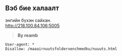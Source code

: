 ## Вэб бие халаалт

энгийн бүхэн сайхан.  
http://218.100.84.106:5005

> **By reamb**

```
User-agent: *
Disallow: /maaairnuutsfolderxenchmedku/nuuuts.html
```
